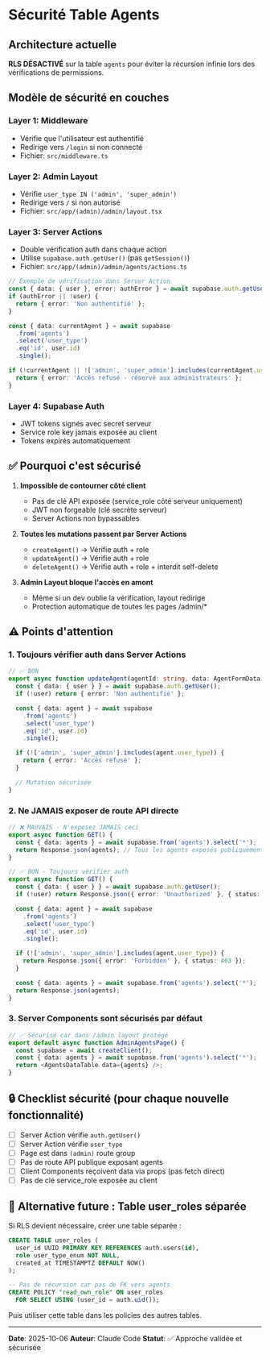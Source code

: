 # Sécurité Table Agents

## Architecture actuelle

**RLS DÉSACTIVÉ** sur la table `agents` pour éviter la récursion infinie lors des vérifications de permissions.

## Modèle de sécurité en couches

### Layer 1: Middleware
- Vérifie que l'utilisateur est authentifié
- Redirige vers `/login` si non connecté
- Fichier: `src/middleware.ts`

### Layer 2: Admin Layout
- Vérifie `user_type IN ('admin', 'super_admin')`
- Redirige vers `/` si non autorisé
- Fichier: `src/app/(admin)/admin/layout.tsx`

### Layer 3: Server Actions
- Double vérification auth dans chaque action
- Utilise `supabase.auth.getUser()` (pas `getSession()`)
- Fichier: `src/app/(admin)/admin/agents/actions.ts`

```typescript
// Exemple de vérification dans Server Action
const { data: { user }, error: authError } = await supabase.auth.getUser();
if (authError || !user) {
  return { error: 'Non authentifié' };
}

const { data: currentAgent } = await supabase
  .from('agents')
  .select('user_type')
  .eq('id', user.id)
  .single();

if (!currentAgent || !['admin', 'super_admin'].includes(currentAgent.user_type)) {
  return { error: 'Accès refusé - réservé aux administrateurs' };
}
```

### Layer 4: Supabase Auth
- JWT tokens signés avec secret serveur
- Service role key jamais exposée au client
- Tokens expirés automatiquement

## ✅ Pourquoi c'est sécurisé

1. **Impossible de contourner côté client**
   - Pas de clé API exposée (service_role côté serveur uniquement)
   - JWT non forgeable (clé secrète serveur)
   - Server Actions non bypassables

2. **Toutes les mutations passent par Server Actions**
   - `createAgent()` → Vérifie auth + role
   - `updateAgent()` → Vérifie auth + role
   - `deleteAgent()` → Vérifie auth + role + interdit self-delete

3. **Admin Layout bloque l'accès en amont**
   - Même si un dev oublie la vérification, layout redirige
   - Protection automatique de toutes les pages /admin/*

## ⚠️ Points d'attention

### 1. Toujours vérifier auth dans Server Actions
```typescript
// ✅ BON
export async function updateAgent(agentId: string, data: AgentFormData) {
  const { data: { user } } = await supabase.auth.getUser();
  if (!user) return { error: 'Non authentifié' };

  const { data: agent } = await supabase
    .from('agents')
    .select('user_type')
    .eq('id', user.id)
    .single();

  if (!['admin', 'super_admin'].includes(agent.user_type)) {
    return { error: 'Accès refusé' };
  }

  // Mutation sécurisée
}
```

### 2. Ne JAMAIS exposer de route API directe
```typescript
// ❌ MAUVAIS - N'exposez JAMAIS ceci
export async function GET() {
  const { data: agents } = await supabase.from('agents').select('*');
  return Response.json(agents); // Tous les agents exposés publiquement !
}

// ✅ BON - Toujours vérifier auth
export async function GET() {
  const { data: { user } } = await supabase.auth.getUser();
  if (!user) return Response.json({ error: 'Unauthorized' }, { status: 401 });

  const { data: agent } = await supabase
    .from('agents')
    .select('user_type')
    .eq('id', user.id)
    .single();

  if (!['admin', 'super_admin'].includes(agent.user_type)) {
    return Response.json({ error: 'Forbidden' }, { status: 403 });
  }

  const { data: agents } = await supabase.from('agents').select('*');
  return Response.json(agents);
}
```

### 3. Server Components sont sécurisés par défaut
```typescript
// ✅ Sécurisé car dans /admin layout protégé
export default async function AdminAgentsPage() {
  const supabase = await createClient();
  const { data: agents } = await supabase.from('agents').select('*');
  return <AgentsDataTable data={agents} />;
}
```

## 🔒 Checklist sécurité (pour chaque nouvelle fonctionnalité)

- [ ] Server Action vérifie `auth.getUser()`
- [ ] Server Action vérifie `user_type`
- [ ] Page est dans `(admin)` route group
- [ ] Pas de route API publique exposant agents
- [ ] Client Components reçoivent data via props (pas fetch direct)
- [ ] Pas de clé service_role exposée au client

## 🚀 Alternative future : Table user_roles séparée

Si RLS devient nécessaire, créer une table séparée :

```sql
CREATE TABLE user_roles (
  user_id UUID PRIMARY KEY REFERENCES auth.users(id),
  role user_type_enum NOT NULL,
  created_at TIMESTAMPTZ DEFAULT NOW()
);

-- Pas de récursion car pas de FK vers agents
CREATE POLICY "read_own_role" ON user_roles
  FOR SELECT USING (user_id = auth.uid());
```

Puis utiliser cette table dans les policies des autres tables.

---

**Date**: 2025-10-06
**Auteur**: Claude Code
**Statut**: ✅ Approche validée et sécurisée
